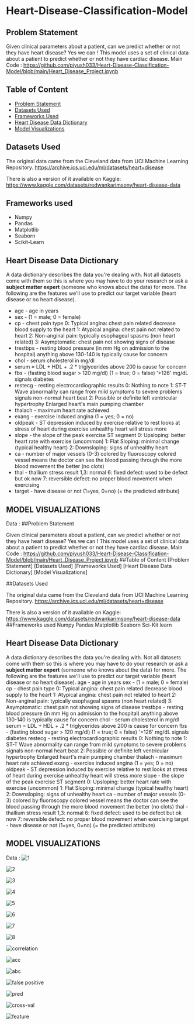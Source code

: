 # Heart-Disease-Classification-Model

## Problem Statement 

Given clinical parameters about a patient, can we predict whether or not they have heart disease?
Yes we can ! This model uses a set of clinical data about a patient to predict whether or not they have cardiac disease.
Main Code : https://github.com/piyush033/Heart-Disease-Classification-Model/blob/main/Heart_Disease_Project.ipynb

## Table of Content

* [Problem Statement](https://github.com/piyush033/Heart-Disease-Classification-Model/blob/main/README.md#problem-statement)
* [Datasets Used](https://github.com/piyush033/Heart-Disease-Classification-Model/blob/main/README.md#datasets-used)
* [Frameworks Used](https://github.com/piyush033/Heart-Disease-Classification-Model/blob/main/README.md#frameworks-used)
* [Heart Disease Data Dictionary](https://github.com/piyush033/Heart-Disease-Classification-Model/blob/main/README.md#heart-disease-data-dictionary)
* [Model Visualizations](https://github.com/piyush033/Heart-Disease-Classification-Model/blob/main/README.md#model-visualizations)

## Datasets Used 

The original data came from the Cleveland data from UCI Machine Learning Repository.
https://archive.ics.uci.edu/ml/datasets/heart+disease

There is also a version of it available on Kaggle: 
https://www.kaggle.com/datasets/redwankarimsony/heart-disease-data

## Frameworks used

* Numpy
* Pandas
* Matplotlib
* Seaborn
* Scikit-Learn

## Heart Disease Data Dictionary

A data dictionary describes the data you're dealing with. Not all datasets come with them so this is where you may have to do your research or ask a **subject matter expert** (someone who knows about the data) for more.
The following are the features we'll use to predict our target variable (heart disease or no heart disease).
* age - age in years
* sex - (1 = male; 0 = female)
* cp - chest pain type
0: Typical angina: chest pain related decrease blood supply to the heart
1: Atypical angina: chest pain not related to heart
2: Non-anginal pain: typically esophageal spasms (non heart related)
3: Asymptomatic: chest pain not showing signs of disease
* trestbps - resting blood pressure (in mm Hg on admission to the hospital)
anything above 130-140 is typically cause for concern
* chol - serum cholesterol in mg/dl
* serum = LDL + HDL + .2 * triglycerides
above 200 is cause for concern
* fbs - (fasting blood sugar > 120 mg/dl) (1 = true; 0 = false)
'>126' mg/dL signals diabetes
* restecg - resting electrocardiographic results
0: Nothing to note
1: ST-T Wave abnormality
can range from mild symptoms to severe problems
signals non-normal heart beat
2: Possible or definite left ventricular hypertrophy
Enlarged heart's main pumping chamber
* thalach - maximum heart rate achieved
* exang - exercise induced angina (1 = yes; 0 = no)
* oldpeak - ST depression induced by exercise relative to rest
looks at stress of heart during exercise
unhealthy heart will stress more
* slope - the slope of the peak exercise ST segment
0: Upsloping: better heart rate with exercise (uncommon)
1: Flat Sloping: minimal change (typical healthy heart)
2: Downsloping: signs of unhealthy heart
* ca - number of major vessels (0-3) colored by fluoroscopy
colored vessel means the doctor can see the blood passing through
the more blood movement the better (no clots)
* thal - thallium stress result
1,3: normal
6: fixed defect: used to be defect but ok now
7: reversible defect: no proper blood movement when exercising
* target - have disease or not (1=yes, 0=no) (= the predicted attribute)
 
 
 
## MODEL VISUALIZATIONS 
Data :
##Problem Statement 

Given clinical parameters about a patient, can we predict whether or not they have heart disease?
Yes we can ! This model uses a set of clinical data about a patient to predict whether or not they have cardiac disease.
Main Code : https://github.com/piyush033/Heart-Disease-Classification-Model/blob/main/Heart_Disease_Project.ipynb 
##Table of Content
[Problem Statement]
[Datasets Used]
[Frameworks Used]
[Heart Disease Data Dictionary]
[Model Visualizations]

##Datasets Used 

The original data came from the Cleveland data from UCI Machine Learning Repository.
https://archive.ics.uci.edu/ml/datasets/heart+disease

There is also a version of it available on Kaggle: 
https://www.kaggle.com/datasets/redwankarimsony/heart-disease-data
##Frameworks used
Numpy
Pandas
Matplotlib
Seaborn
Sci-Kit learn

## Heart Disease Data Dictionary

A data dictionary describes the data you're dealing with. Not all datasets come with them so this is where you may have to do your research or ask a **subject matter expert** (someone who knows about the data) for more.
The following are the features we'll use to predict our target variable (heart disease or no heart disease).
age - age in years
sex - (1 = male; 0 = female)
cp - chest pain type
0: Typical angina: chest pain related decrease blood supply to the heart
1: Atypical angina: chest pain not related to heart
2: Non-anginal pain: typically esophageal spasms (non heart related)
3: Asymptomatic: chest pain not showing signs of disease
trestbps - resting blood pressure (in mm Hg on admission to the hospital)
anything above 130-140 is typically cause for concern
chol - serum cholesterol in mg/dl
serum = LDL + HDL + .2 * triglycerides
above 200 is cause for concern
fbs - (fasting blood sugar > 120 mg/dl) (1 = true; 0 = false)
'>126' mg/dL signals diabetes
restecg - resting electrocardiographic results
0: Nothing to note
1: ST-T Wave abnormality
can range from mild symptoms to severe problems
signals non-normal heart beat
2: Possible or definite left ventricular hypertrophy
Enlarged heart's main pumping chamber
thalach - maximum heart rate achieved
exang - exercise induced angina (1 = yes; 0 = no)
oldpeak - ST depression induced by exercise relative to rest
looks at stress of heart during exercise
unhealthy heart will stress more
slope - the slope of the peak exercise ST segment
0: Upsloping: better heart rate with exercise (uncommon)
1: Flat Sloping: minimal change (typical healthy heart)
2: Downsloping: signs of unhealthy heart
ca - number of major vessels (0-3) colored by fluoroscopy
colored vessel means the doctor can see the blood passing through
the more blood movement the better (no clots)
thal - thallium stress result
1,3: normal
6: fixed defect: used to be defect but ok now
7: reversible defect: no proper blood movement when exercising
target - have disease or not (1=yes, 0=no) (= the predicted attribute)
 
 
 
## MODEL VISUALIZATIONS 

Data :
![1](https://user-images.githubusercontent.com/100412728/171180935-857fe861-9408-4090-b84b-a8a24df8c008.png)

![2](https://user-images.githubusercontent.com/100412728/171181023-7098940b-ca37-4497-b963-110b28a03912.png)

![3](https://user-images.githubusercontent.com/100412728/171181083-3c44869c-2cba-43c8-b54b-f100ad63bdbe.png)

![4](https://user-images.githubusercontent.com/100412728/171181098-59ef13db-9d51-49c1-bf16-9db7c396e838.png)

![5](https://user-images.githubusercontent.com/100412728/171181116-f7b0d70e-6b09-4336-a96a-f56fac30dde2.png)

![6](https://user-images.githubusercontent.com/100412728/171181173-59f53952-2b46-481a-a307-92472f19eb16.png)

![7](https://user-images.githubusercontent.com/100412728/171181231-dadeb36d-8baf-48ce-94f6-73b2d80ba0ea.png)

![8](https://user-images.githubusercontent.com/100412728/171181594-3f03c4f8-0a89-4701-aad5-de801f8b46c7.png)

![correlation](https://user-images.githubusercontent.com/100412728/171181659-cc6dea8b-6b72-4633-be57-a9260697b89a.png)

![acc](https://user-images.githubusercontent.com/100412728/171181785-2c10a410-a7ac-4e11-b5b2-69786356efc7.png)

![abc](https://user-images.githubusercontent.com/100412728/171181236-9da457bb-1dda-4d56-8252-4789f862d31b.png)

![false positive](https://user-images.githubusercontent.com/100412728/171181949-92a08880-b2ab-4205-a822-e1713f5f4162.png)

![pred](https://user-images.githubusercontent.com/100412728/171182098-5fa27415-1a65-4de4-8af4-75a466abb4a9.png)

![cross-val](https://user-images.githubusercontent.com/100412728/171181242-78373b8f-f79f-4ea6-af59-f289daa7ca2c.png)

![feature](https://user-images.githubusercontent.com/100412728/171182259-61d49b48-e226-4604-97a1-04612e02b6f7.png)




